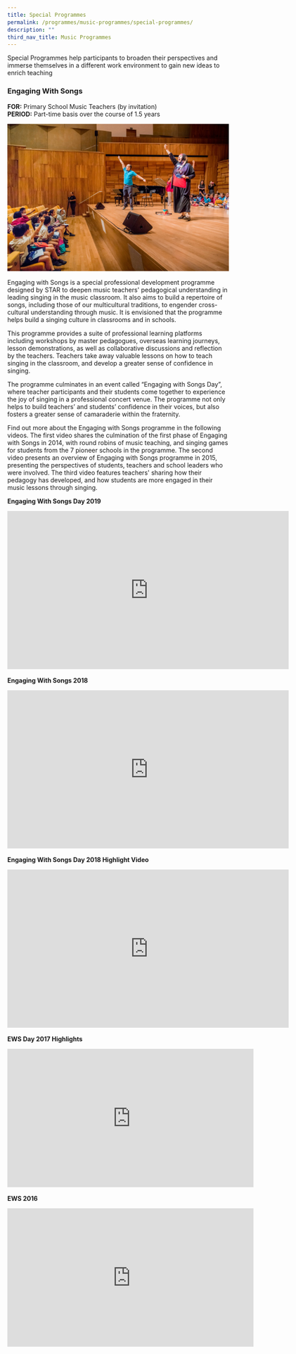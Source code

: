 ```yaml
---
title: Special Programmes
permalink: /programmes/music-programmes/special-programmes/
description: ""
third_nav_title: Music Programmes
---
```

Special Programmes help participants to broaden their perspectives and immerse themselves in a different work environment to gain new ideas to enrich teaching

### Engaging With Songs

**FOR:** Primary School Music Teachers (by invitation)<br>
**PERIOD:** Part-time basis over the course of 1.5 years

![1S1A8827](/images/1s1a8827.jpg)

Engaging with Songs is a special professional development programme designed by STAR to deepen music teachers' pedagogical understanding in leading singing in the music classroom. It also aims to build a repertoire of songs, including those of our multicultural traditions, to engender cross-cultural understanding through music. It is envisioned that the programme helps build a singing culture in classrooms and in schools.

This programme provides a suite of professional learning platforms including workshops by master pedagogues, overseas learning journeys, lesson demonstrations, as well as collaborative discussions and reflection by the teachers. Teachers take away valuable lessons on how to teach singing in the classroom, and develop a greater sense of confidence in singing.

The programme culminates in an event called “Engaging with Songs Day”, where teacher participants and their students come together to experience the joy of singing in a professional concert venue. The programme not only helps to build teachers’ and students’ confidence in their voices, but also fosters a greater sense of camaraderie within the fraternity.

Find out more about the Engaging with Songs programme in the following videos. The first video shares the culmination of the first phase of Engaging with Songs in 2014, with round robins of music teaching, and singing games for students from the 7 pioneer schools in the programme. The second video presents an overview of Engaging with Songs programme in 2015, presenting the perspectives of students, teachers and school leaders who were involved. The third video features teachers' sharing how their pedagogy has developed, and how students are more engaged in their music lessons through singing.

**Engaging With Songs Day 2019**
<iframe src="https://player.vimeo.com/video/370027849?h=cc79a7f98e" width="640" height="360" frameborder="0" allow="autoplay; fullscreen; picture-in-picture" allowfullscreen></iframe>

**Engaging With Songs 2018**
<iframe src="https://player.vimeo.com/video/298938422?h=d832898f53" width="640" height="360" frameborder="0" allow="autoplay; fullscreen; picture-in-picture" allowfullscreen></iframe>

**Engaging With Songs Day 2018 Highlight Video**
<iframe src="https://player.vimeo.com/video/312041874?h=8e25a43a8e" width="640" height="360" frameborder="0" allow="autoplay; fullscreen; picture-in-picture" allowfullscreen></iframe>

**EWS Day 2017 Highlights**
<iframe width="560" height="315" src="https://www.youtube.com/embed/t3zfXgBwrT0" title="YouTube video player" frameborder="0" allow="accelerometer; autoplay; clipboard-write; encrypted-media; gyroscope; picture-in-picture" allowfullscreen></iframe>

**EWS 2016**

<iframe width="560" height="315" src="https://www.youtube.com/embed/vSuu1rB2x7g" title="YouTube video player" frameborder="0" allow="accelerometer; autoplay; clipboard-write; encrypted-media; gyroscope; picture-in-picture" allowfullscreen></iframe>

